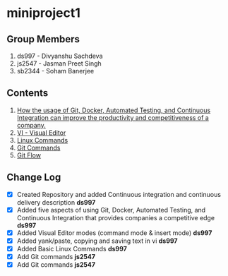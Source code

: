 # miniproject1

## Group Members

1. ds997 - Divyanshu Sachdeva
2. js2547 - Jasman Preet Singh 
3. sb2344 - Soham Banerjee

## Contents

1. [How the usage of Git, Docker, Automated Testing, and Continuous Integration can improve the productivity and competitiveness of a company.](ci-cd-usage.md)
2. [VI - Visual Editor](vi-tutorial.md)
3. [Linux Commands](linux-commands.md)
4. [Git Commands](git-commands.md)
5. [Git Flow](git-flow.md)


## Change Log

- [x] Created Repository and added Continuous integration and continuous delivery description **ds997**
- [x] Added five aspects of using Git, Docker, Automated Testing, and Continuous Integration that provides companies a competitive edge **ds997**
- [x] Added Visual Editor modes (command mode & insert mode) **ds997**
- [x] Added yank/paste, copying and saving text in vi **ds997**
- [x] Added Basic Linux Commands **ds997**
- [x] Add Git commands **js2547**
- [x] Add Git commands **js2547**
